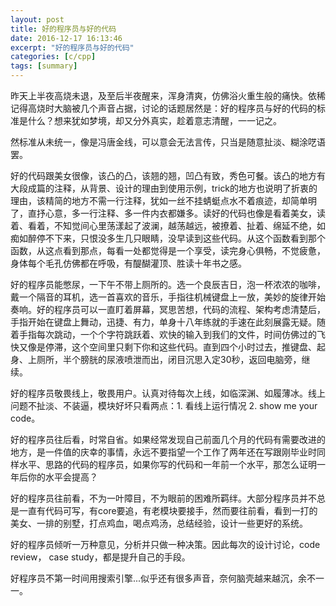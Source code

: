 ```yaml
---
layout: post
title: 好的程序员与好的代码
date: 2016-12-17 16:13:46
excerpt: "好的程序员与好的代码"
categories: [c/cpp]
tags: [summary]
---
```


昨天上半夜高烧未退，及至后半夜醒来，浑身清爽，仿佛浴火重生般的痛快。依稀记得高烧时大脑被几个声音占据，讨论的话题居然是：好的程序员与好的代码的标准是什么？想来犹如梦境，却又分外真实，趁着意志清醒，一一记之。

然标准从未统一，像是冯唐金线，可以意会无法言传，只当是随意扯淡、糊涂呓语罢。

<!--more-->

好的代码跟美女很像，该凸的凸，该翘的翘，凹凸有致，秀色可餐。该凸的地方有大段成篇的注释，从背景、设计的理由到使用示例，trick的地方也说明了折衷的理由，该精简的地方不需一行注释，犹如一丝不挂蜻蜓点水不着痕迹，却简单明了，直抒心意，多一行注释、多一件内衣都嫌多。读好的代码也像是看着美女，读着、看着，不知觉间心里荡漾起了波澜，越荡越远，被撩着、扯着、绵延不绝，如痴如醉停不下来，只恨没多生几只眼睛，没早读到这些代码。从这个函数看到那个函数，从这点看到那点，每看一处都觉得是一个享受，读完身心俱畅，不觉疲惫，身体每个毛孔仿佛都在呼吸，有醍醐灌顶、胜读十年书之感。

好的程序员能憋尿，一下午不带上厕所的。选一个良辰吉日，泡一杯浓浓的咖啡，戴一个隔音的耳机，选一首喜欢的音乐，手指往机械键盘上一放，美妙的旋律开始奏响。好的程序员可以一直盯着屏幕，冥思苦想，代码的流程、架构考虑清楚后，手指开始在键盘上舞动，迅捷、有力，单身十八年练就的手速在此刻展露无疑。随着手指每次跳动，一个个字符跳跃着、欢快的输入到我们的文件，时间仿佛过的飞快又像是停滞，这个空间里只剩下你和这些代码。直到四个小时过去，推键盘、起身、上厕所，半个膀胱的尿液喷泄而出，闭目沉思入定30秒，返回电脑旁，继续。

好的程序员敬畏线上，敬畏用户。认真对待每次上线，如临深渊、如履薄冰。线上问题不扯淡、不装逼，模块好坏只看两点：1. 看线上运行情况 2. show me your code。

好的程序员往后看，时常自省。如果经常发现自己前面几个月的代码有需要改进的地方，是一件值的庆幸的事情，永远不要指望一个工作了两年还在写跟刚毕业时同样水平、思路的代码的程序员，如果你写的代码和一年前一个水平，那怎么证明一年后你的水平会提高？

好的程序员往前看，不为一叶障目，不为眼前的困难所羁绊。大部分程序员并不总是一直有代码可写，有core要追，有老模块要接手，然而要往前看，看到一打的美女、一排的别墅，打点鸡血，喝点鸡汤，总结经验，设计一些更好的系统。

好的程序员倾听一万种意见，分析并只做一种决策。因此每次的设计讨论，code review， case study，都是提升自己的手段。

好程序员不第一时间用搜索引擎...似乎还有很多声音，奈何脑壳越来越沉，余不一一。